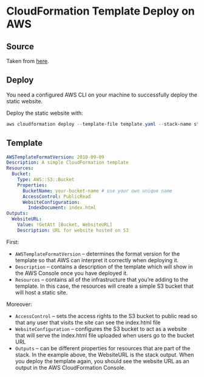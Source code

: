 # CloudFormation Template Deploy on AWS

## Source

Taken from [here](https://adamtheautomator.com/aws-cli-cloudformation/).

## Deploy

You need a configured AWS CLI on your machine to successfully deploy the static website.

Deploy the static website with:

```powershell
aws cloudformation deploy --template-file template.yaml --stack-name static-website
```

## Template

```yaml
AWSTemplateFormatVersion: 2010-09-09
Description: A simple CloudFormation template
Resources:
  Bucket:
    Type: AWS::S3::Bucket
    Properties:
      BucketName: your-bucket-name # use your own unique name
      AccessControl: PublicRead
      WebsiteConfiguration:
        IndexDocument: index.html
Outputs:
  WebsiteURL:
    Value: !GetAtt [Bucket, WebsiteURL]
    Description: URL for website hosted on S3
```

First:

- `AWSTemplateFormatVersion` – determines the format version for the template so that AWS can interpret it correctly when deploying it.
- `Description` – contains a description of the template which will show in the AWS Console once you have deployed it.
- `Resources` – contains all of the infrastructure that you’re adding to the template. In this case, the resources will create a simple S3 bucket that will host a static site.

Moreover:

- `AccessControl` – sets the access rights to the S3 bucket to public read so that any user that visits the site can see the index.html file
- `WebsiteConfiguration` – configures the S3 bucket to act as a website that will serve the index.html file uploaded when users go to the bucket URL
- `Outputs` – can be different properties for resources that are part of the stack. In the example above, the WebsiteURL is the stack output. When you deploy the template again, you should see the website URL as an output in the AWS CloudFormation Console.
